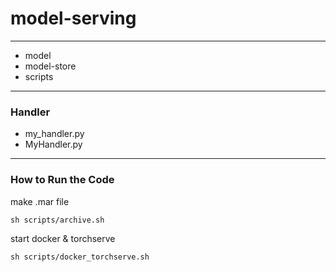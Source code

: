 # model-serving
--- 
- model 
- model-store
- scripts

---
### Handler
- my_handler.py
- MyHandler.py

---
### How to Run the Code 
make .mar file 
```
sh scripts/archive.sh
```

start docker & torchserve
```
sh scripts/docker_torchserve.sh
```